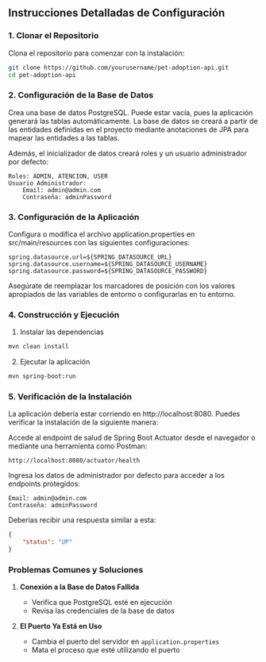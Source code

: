 ## Instrucciones Detalladas de Configuración

### 1. Clonar el Repositorio

Clona el repositorio para comenzar con la instalación:

```bash
git clone https://github.com/yourusername/pet-adoption-api.git
cd pet-adoption-api
```

### 2. Configuración de la Base de Datos

Crea una base de datos PostgreSQL. Puede estar vacía, pues la aplicación generará las tablas automáticamente. La base de datos se creará a partir de las entidades definidas en el proyecto mediante anotaciones de JPA para mapear las entidades a las tablas.

Además, el inicializador de datos creará roles y un usuario administrador por defecto:

    Roles: ADMIN, ATENCION, USER
    Usuario Administrador:
        Email: admin@admin.com
        Contraseña: adminPassword

### 3. Configuración de la Aplicación

Configura o modifica el archivo application.properties en src/main/resources con las siguientes configuraciones:
    
```properties
spring.datasource.url=${SPRING_DATASOURCE_URL}
spring.datasource.username=${SPRING_DATASOURCE_USERNAME}
spring.datasource.password=${SPRING_DATASOURCE_PASSWORD}
```

Asegúrate de reemplazar los marcadores de posición con los valores apropiados de las variables de entorno o configurarlas en tu entorno.

### 4. Construcción y Ejecución

1. Instalar las dependencias

```bash
mvn clean install
```
2. Ejecutar la aplicación

```bash
mvn spring-boot:run
```

### 5. Verificación de la Instalación

La aplicación debería estar corriendo en http://localhost:8080. Puedes verificar la instalación de la siguiente manera:

Accede al endpoint de salud de Spring Boot Actuator desde el navegador o mediante una herramienta como Postman: 
```
http://localhost:8080/actuator/health
```

Ingresa los datos de administrador por defecto para acceder a los endpoints protegidos:

```
Email: admin@admin.com
Contraseña: adminPassword
```

Deberias recibir una respuesta similar a esta:

```json
{
    "status": "UP"
}
```

### Problemas Comunes y Soluciones

1. **Conexión a la Base de Datos Fallida**
    - Verifica que PostgreSQL esté en ejecución
    - Revisa las credenciales de la base de datos

2. **El Puerto Ya Está en Uso**
    - Cambia el puerto del servidor en `application.properties`
    - Mata el proceso que esté utilizando el puerto